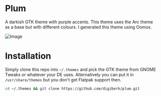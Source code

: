 # Plum
A darkish GTK theme with purple accents. This theme uses the Arc theme as a base but with different colours. I generated this theme using Oomox.

![Image](https://raw.githubusercontent.com/digiberk/plum/master/screenshots/widget-factory.png)

# Installation
Simply clone this repo into `~/.themes` and pick the GTK theme from GNOME Tweaks or whatever your DE uses. Alternatively you can put it in `/usr/share/themes` but you don't get Flatpak support then.

```bash
cd ~/.themes && git clone https://github.com/digiberk/plum.git
```
